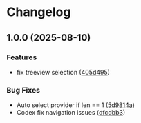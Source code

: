 # Changelog

## 1.0.0 (2025-08-10)


### Features

* fix treeview selection ([405d495](https://github.com/TerraConstructs/provider-explorer/commit/405d495eeebaa2a121ac537cb6f2a5bf1a44254e))


### Bug Fixes

* Auto select provider if len == 1 ([5d9814a](https://github.com/TerraConstructs/provider-explorer/commit/5d9814a75f1979156340a8af247a57e430065cd8))
* Codex fix navigation issues ([dfcdbb3](https://github.com/TerraConstructs/provider-explorer/commit/dfcdbb398ea290200aed4cba1eead4cbe314468a))
